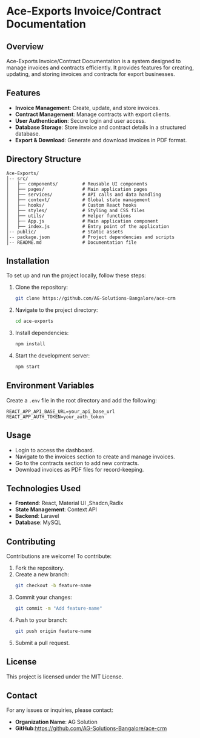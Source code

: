 # Ace-Exports Invoice/Contract Documentation

## Overview

Ace-Exports Invoice/Contract Documentation is a system designed to manage invoices and contracts efficiently. It provides features for creating, updating, and storing invoices and contracts for export businesses.

## Features

- **Invoice Management**: Create, update, and store invoices.
- **Contract Management**: Manage contracts with export clients.
- **User Authentication**: Secure login and user access.
- **Database Storage**: Store invoice and contract details in a structured database.
- **Export & Download**: Generate and download invoices in PDF format.

## Directory Structure

```
Ace-Exports/
│-- src/
│   ├── components/         # Reusable UI components
│   ├── pages/              # Main application pages
│   ├── services/           # API calls and data handling
│   ├── context/            # Global state management
│   ├── hooks/              # Custom React hooks
│   ├── styles/             # Styling and CSS files
│   ├── utils/              # Helper functions
│   ├── App.js              # Main application component
│   ├── index.js            # Entry point of the application
│-- public/                 # Static assets
│-- package.json            # Project dependencies and scripts
│-- README.md               # Documentation file
```

## Installation

To set up and run the project locally, follow these steps:

1. Clone the repository:
   ```bash
   git clone https://github.com/AG-Solutions-Bangalore/ace-crm
   ```
2. Navigate to the project directory:
   ```bash
   cd ace-exports
   ```
3. Install dependencies:
   ```bash
   npm install
   ```
4. Start the development server:
   ```bash
   npm start
   ```

## Environment Variables

Create a `.env` file in the root directory and add the following:

```
REACT_APP_API_BASE_URL=your_api_base_url
REACT_APP_AUTH_TOKEN=your_auth_token
```

## Usage

- Login to access the dashboard.
- Navigate to the invoices section to create and manage invoices.
- Go to the contracts section to add new contracts.
- Download invoices as PDF files for record-keeping.

## Technologies Used

- **Frontend**: React, Material UI ,Shadcn,Radix
- **State Management**: Context API
- **Backend**: Laravel
- **Database**: MySQL

## Contributing

Contributions are welcome! To contribute:

1. Fork the repository.
2. Create a new branch:
   ```bash
   git checkout -b feature-name
   ```
3. Commit your changes:
   ```bash
   git commit -m "Add feature-name"
   ```
4. Push to your branch:
   ```bash
   git push origin feature-name
   ```
5. Submit a pull request.

## License

This project is licensed under the MIT License.

## Contact

For any issues or inquiries, please contact:

- **Organization Name**: AG Solution
- **GitHub**:https://github.com/AG-Solutions-Bangalore/ace-crm
